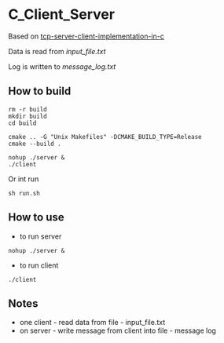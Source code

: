 # C_Client_Server

Based on [tcp-server-client-implementation-in-c](https://www.geeksforgeeks.org/tcp-server-client-implementation-in-c/)  

Data is read from *input_file.txt*  

Log is written to *message_log.txt*

## How to build

```shell script
rm -r build
mkdir build
cd build

cmake .. -G "Unix Makefiles" -DCMAKE_BUILD_TYPE=Release
cmake --build .

nohup ./server &
./client
```

Or int run
```shell script
sh run.sh
```

## How to use 

- to run server
```shell script
nohup ./server &
```

- to run client
```shell script
./client
```

## Notes
- one client - read data from file - input_file.txt
- on server - write message from client into file - message log
